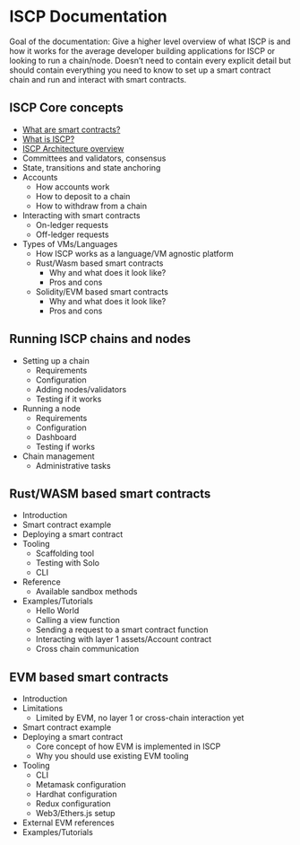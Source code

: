 # ISCP Documentation

Goal of the documentation: Give a higher level overview of what ISCP is and how it works for the average developer building applications for ISCP or looking to run a chain/node. Doesn’t need to contain every explicit detail but should contain everything you need to know to set up a smart contract chain and run and interact with smart contracts.

## ISCP Core concepts

- [What are smart contracts?](/docs/guide/core_concepts/smart-contracts)
- [What is ISCP?](/docs/guide/core_concepts/iscp)
- [ISCP Architecture overview](/docs/guide/core_concepts/iscp-architecture)
- Committees and validators, consensus
- State, transitions and state anchoring
- Accounts
    - How accounts work
    - How to deposit to a chain
    - How to withdraw from a chain
- Interacting with smart contracts
    - On-ledger requests
    - Off-ledger requests
- Types of VMs/Languages
    - How ISCP works as a language/VM agnostic platform
    - Rust/Wasm based smart contracts
        - Why and what does it look like?
        - Pros and cons
    - Solidity/EVM based smart contracts
        - Why and what does it look like?
        - Pros and cons

## Running ISCP chains and nodes

- Setting up a chain
    - Requirements
    - Configuration
    - Adding nodes/validators
    - Testing if it works
- Running a node
    - Requirements
    - Configuration
    - Dashboard
    - Testing if works
- Chain management
    - Administrative tasks


## Rust/WASM based smart contracts

- Introduction
- Smart contract example
- Deploying a smart contract
- Tooling
    - Scaffolding tool
    - Testing with Solo
    - CLI
- Reference
    - Available sandbox methods
- Examples/Tutorials
    - Hello World
    - Calling a view function
    - Sending a request to a smart contract function
    - Interacting with layer 1 assets/Account contract
    - Cross chain communication

## EVM based smart contracts

- Introduction
- Limitations
    - Limited by EVM, no layer 1 or cross-chain interaction yet
- Smart contract example
- Deploying a smart contract
    - Core concept of how EVM is implemented in ISCP
    - Why you should use existing EVM tooling
- Tooling
    - CLI
    - Metamask configuration
    - Hardhat configuration
    - Redux configuration
    - Web3/Ethers.js setup
- External EVM references
- Examples/Tutorials
